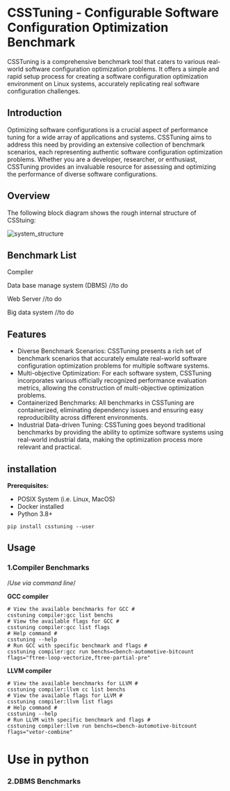 # CSSTuning - Configurable Software Configuration Optimization Benchmark

CSSTuning is a comprehensive benchmark tool that caters to various real-world software configuration optimization problems. It offers a simple and rapid setup process for creating a software configuration optimization environment on Linux systems, accurately replicating real software configuration challenges.

## Introduction

Optimizing software configurations is a crucial aspect of performance tuning for a wide array of applications and systems. CSSTuning aims to address this need by providing an extensive collection of benchmark scenarios, each representing authentic software configuration optimization problems. Whether you are a developer, researcher, or enthusiast, CSSTuning provides an invaluable resource for assessing and optimizing the performance of diverse software configurations.

## Overview
The following block diagram shows the rough internal structure of CSStuing:

![system_structure](https://github.com/neeetman/csstuning/assets/71478917/eef95bd0-e9d3-4a3d-9ca8-ba743e7defc1)


## Benchmark List

Compiler

Data base manage system (DBMS) //to do

Web Server //to do

Big data system //to do

## Features

- Diverse Benchmark Scenarios: CSSTuning presents a rich set of benchmark scenarios that accurately emulate real-world software configuration optimization problems for multiple software systems.
- Multi-objective Optimization: For each software system, CSSTuning incorporates various officially recognized performance evaluation metrics, allowing the construction of multi-objective optimization problems.
- Containerized Benchmarks: All benchmarks in CSSTuning are containerized, eliminating dependency issues and ensuring easy reproducibility across different environments.
- Industrial Data-driven Tuning: CSSTuning goes beyond traditional benchmarks by providing the ability to optimize software systems using real-world industrial data, making the optimization process more relevant and practical.

## installation

**Prerequisites:**

- POSIX System (i.e. Linux, MacOS)
- Docker installed
- Python 3.8+

```
pip install csstuning --user
```

## Usage

### 1.Compiler Benchmarks

/*Use via command line*/

**GCC compiler**

```
# View the available benchmarks for GCC #
csstuning compiler:gcc list benchs
# View the available flags for GCC #
csstuning compiler:gcc list flags
# Help command #
csstuning --help
# Run GCC with specific benchmark and flags #
csstuning compiler:gcc run benchs=cbench-automotive-bitcount flags="ftree-loop-vectorize,ftree-partial-pre"
```

**LLVM compiler**

```
# View the available benchmarks for LLVM #
csstuning compiler:llvm cc list benchs
# View the available flags for LLVM #
csstuning compiler:llvm list flags
# Help command #
csstuning --help
# Run LLVM with specific benchmark and flags #
csstuning compiler:llvm run benchs=cbench-automotive-bitcount flags="vetor-combine"
```

# Use in python #

### 2.DBMS Benchmarks
